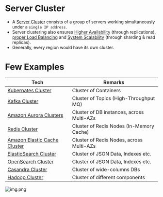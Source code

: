 # Server Cluster
- A [Server Cluster](https://www.racksolutions.com/news/blog/server-cluster-how-it-works/) consists of a group of servers working simultaneously under a `single IP address`.
- Server clustering also ensures [Higher Availability](HighAvailability.md) (through replications), [proper Load Balancing](LoadBalancer.md) and [System Scalability](Scalability/DBScalability.md) (through sharding & read replicas).
- Generally, every region would have its own cluster.

# Few Examples

| Tech                                                                                                  | Remarks                                     |
|-------------------------------------------------------------------------------------------------------|---------------------------------------------|
| [Kubernates Cluster](../6_DevOps/Kubernates.md)                                                       | Cluster of Containers                       |
| [Kafka Cluster](../4_MessageBrokers/Kafka.md)                                                         | Cluster of Topics (High-Throughput MQ)      |                     
| [Amazon Aurora Clusters](../../2_AWSComponents/6_DatabaseServices/AmazonRDSAurora/Readme.md)          | Cluster of DB instances, across Multi-AZs   |
| [Redis Cluster](../3_DatabaseComponents/In-Memory-Cache/Redis/RedisCluster.md)                        | Cluster of Redis Nodes (In-Memory Cache)    |
| [Amazon Elastic Cache Cluster](../../2_AWSComponents/6_DatabaseServices/AmazonElasticCache.md)        | Cluster of Redis Nodes, across Multi-AZs    |
| [ElasticSearch Cluster](../3_DatabaseComponents/Search-Engines/ElasticSearch/ElasticSearchCluster.md) | Cluster of JSON Data, Indexes etc.          |
| [OpenSearch Cluster](../../2_AWSComponents/6_DatabaseServices/AmazonOpenSearch.md)                    | Cluster of JSON Data, Indexes etc.          |
| [Casandra Cluster](../3_DatabaseComponents/NoSQL-Databases/ApacheCasandra.md)                         | Cluster of wide-columns DBs                 |
| [Hadoop Cluster](../5_BigDataComponents/ApacheHadoop)                                                 | Cluster of different components             |


![img.png](assests/server_cluster_img.png)